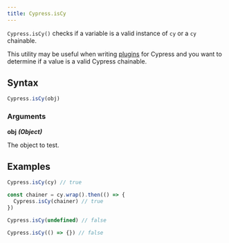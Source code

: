 ```yaml
---
title: Cypress.isCy
---
```


`Cypress.isCy()` checks if a variable is a valid instance of `cy` or a `cy` chainable.

This utility may be useful when writing [plugins](/api/plugins/writing-a-plugin) for Cypress and you want to determine if a value is a valid Cypress chainable.

## Syntax

```javascript
Cypress.isCy(obj)
```

### Arguments

**<Icon name="angle-right"></Icon> obj** ***(Object)***

The object to test.

## Examples

```javascript
Cypress.isCy(cy) // true

const chainer = cy.wrap().then(() => {
  Cypress.isCy(chainer) // true
})

Cypress.isCy(undefined) // false

Cypress.isCy(() => {}) // false
```
